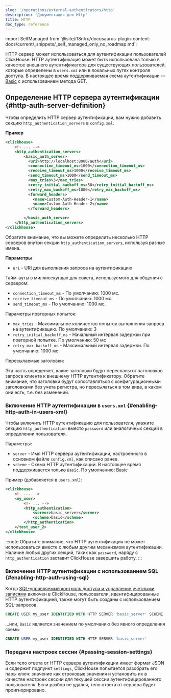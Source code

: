 ```yaml
---
slug: '/operations/external-authenticators/http'
description: 'Документация для Http'
title: HTTP
doc_type: reference
---
```

import SelfManaged from '@site/i18n/ru/docusaurus-plugin-content-docs/current/_snippets/_self_managed_only_no_roadmap.md';

<SelfManaged />

HTTP сервер может использоваться для аутентификации пользователей ClickHouse. HTTP аутентификация может быть использована только в качестве внешнего аутентификатора для существующих пользователей, которые определены в `users.xml` или в локальных путях контроля доступа. В настоящее время поддерживаемая схема аутентификации — [Basic](https://datatracker.ietf.org/doc/html/rfc7617) с использованием метода GET.

## Определение HTTP сервера аутентификации {#http-auth-server-definition}

Чтобы определить HTTP сервер аутентификации, вам нужно добавить секцию `http_authentication_servers` в `config.xml`.

**Пример**
```xml
<clickhouse>
    <!- ... -->
    <http_authentication_servers>
        <basic_auth_server>
          <uri>http://localhost:8000/auth</uri>
          <connection_timeout_ms>1000</connection_timeout_ms>
          <receive_timeout_ms>1000</receive_timeout_ms>
          <send_timeout_ms>1000</send_timeout_ms>
          <max_tries>3</max_tries>
          <retry_initial_backoff_ms>50</retry_initial_backoff_ms>
          <retry_max_backoff_ms>1000</retry_max_backoff_ms>
          <forward_headers>
            <name>Custom-Auth-Header-1</name>
            <name>Custom-Auth-Header-2</name>
          </forward_headers>

        </basic_auth_server>
    </http_authentication_servers>
</clickhouse>

```

Обратите внимание, что вы можете определить несколько HTTP серверов внутри секции `http_authentication_servers`, используя разные имена.

**Параметры**
- `uri` - URI для выполнения запроса на аутентификацию

Тайм-ауты в миллисекундах для сокета, используемого для общения с сервером:
- `connection_timeout_ms` - По умолчанию: 1000 мс.
- `receive_timeout_ms` - По умолчанию: 1000 мс.
- `send_timeout_ms` - По умолчанию: 1000 мс.

Параметры повторных попыток:
- `max_tries` - Максимальное количество попыток выполнения запроса на аутентификацию. По умолчанию: 3
- `retry_initial_backoff_ms` - Начальный интервал задержки при повторной попытке. По умолчанию: 50 мс
- `retry_max_backoff_ms` - Максимальный интервал задержки. По умолчанию: 1000 мс

Пересылаемые заголовки:

Эта часть определяет, какие заголовки будут пересланы от заголовков запроса клиента к внешнему HTTP аутентификатору. Обратите внимание, что заголовки будут сопоставляться с конфигурационными заголовками без учета регистра, но пересылаться в том виде, в каком они есть, т.е. без изменений.

### Включение HTTP аутентификации в `users.xml` {#enabling-http-auth-in-users-xml}

Чтобы включить HTTP аутентификацию для пользователя, укажите секцию `http_authentication` вместо `password` или аналогичных секций в определении пользователя.

Параметры:
- `server` - Имя HTTP сервера аутентификации, настроенного в основном файле `config.xml`, как описано ранее.
- `scheme` - Схема HTTP аутентификации. В настоящее время поддерживается только `Basic`. По умолчанию: Basic

Пример (добавляется в `users.xml`):
```xml
<clickhouse>
    <!- ... -->
    <my_user>
        <!- ... -->
        <http_authentication>
            <server>basic_server</server>
            <scheme>basic</scheme>
        </http_authentication>
    </test_user_2>
</clickhouse>
```

:::note
Обратите внимание, что HTTP аутентификация не может использоваться вместе с любым другим механизмом аутентификации. Наличие любых других секций, таких как `password`, наряду с `http_authentication` заставит ClickHouse завершить работу.
:::

### Включение HTTP аутентификации с использованием SQL {#enabling-http-auth-using-sql}

Когда [SQL-управляемый контроль доступа и управление учетными записями](/operations/access-rights#access-control-usage) включен в ClickHouse, пользователи, идентифицированные HTTP аутентификацией, также могут быть созданы с использованием SQL-запросов.

```sql
CREATE USER my_user IDENTIFIED WITH HTTP SERVER 'basic_server' SCHEME 'Basic'
```

...или, `Basic` является значением по умолчанию без явного определения схемы

```sql
CREATE USER my_user IDENTIFIED WITH HTTP SERVER 'basic_server'
```

### Передача настроек сессии {#passing-session-settings}

Если тело ответа от HTTP сервера аутентификации имеет формат JSON и содержит подпункт `settings`, ClickHouse попытается разобрать его пары ключ: значение как строковые значения и установить их в качестве настроек сессии для текущей сессии аутентифицированного пользователя. Если разбор не удался, тело ответа от сервера будет проигнорировано.